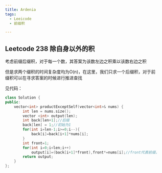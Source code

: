 ```yaml
---
title: Ardenia
tags:
  - Leeicode
  - 前缀积

---
```


## Leetcode 238 除自身以外的积

考虑前缀后缀积，对于每一个数，其答案为该数左边之积乘以该数右边之积

但是求两个缀积的时间复杂度均为O(n)，在这里，我们只求一个后缀积，对于前缀积可以在寻求答案的时候进行推进查找

见代码：

```c++
class Solution {
public:
    vector<int> productExceptSelf(vector<int>& nums) {
        int len = nums.size();
        vector <int> output(len);
        int back[len+1];//后缀
        back[len] = 1;//初始为1
        for(int i=len-1;i>=0;i--){
            back[i]=back[i+1]*nums[i];
        }
        int front=1;
        for(int i=0;i<len;i++)
            output[i]=(back[i+1]*front),front*=nums[i];//front代表前缀，在不断更新
        return output;
    }
};
```



